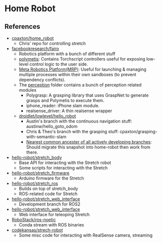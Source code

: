 # Home Robot

## References

- [cpaxton/home_robot](https://github.com/cpaxton/home_robot)
  - Chris' repo for controlling stretch
- [facebookresearch/fairo](https://github.com/facebookresearch/fairo)
  - Robotics platform with a bunch of different stuff
  - [polymetis](https://github.com/facebookresearch/fairo/tree/main/polymetis): Contains Torchscript controllers useful for exposing low-level control logic to the user side.
  - [Meta Robotics Platform(MRP)](https://github.com/facebookresearch/fairo/tree/main/mrp): Useful for launching & managing multiple processes within their own sandboxes (to prevent dependency conflicts).
  - The [perception](https://github.com/facebookresearch/fairo/tree/main/perception) folder contains a bunch of perception related modules
    - Polygrasp: A grasping library that uses GraspNet to generate grasps and Polymetis to execute them.
    - iphone_reader: iPhone slam module.
    - realsense_driver: A thin realsense wrapper
  - [droidlet/lowlevel/hello_robot](https://github.com/facebookresearch/fairo/tree/main/droidlet/lowlevel/hello_robot)
    - Austin's branch with the continuous navigation stuff: austinw/hello_goto_odom
    - Chris & Theo's branch with the grasping stuff: cpaxton/grasping-with-semantic-slam
    - [Nearest common ancester of all actively developing branches](https://github.com/facebookresearch/fairo/tree/c39ec9b99115596a11cb1af93a31f1045f92775e): Should migrate this snapshot into home-robot then work from there.
- [hello-robot/stretch_body](https://github.com/hello-robot/stretch_body)
  - Base API for interacting with the Stretch robot
  - Some scripts for interacting with the Stretch
- [hello-robot/stretch_firmware](https://github.com/hello-robot/stretch_firmware)
  - Arduino firmware for the Stretch
- [hello-robot/stretch_ros](https://github.com/hello-robot/stretch_ros)
  - Builds on top of stretch_body
  - ROS-related code for Stretch
- [hello-robot/stretch_web_interface](https://github.com/hello-robot/stretch_ros2)
  - Development branch for ROS2
- [hello-robot/stretch_web_interface](https://github.com/hello-robot/stretch_web_interface)
  - Web interface for teleoping Stretch
- [RoboStack/ros-noetic](https://github.com/RoboStack/ros-noetic)
  - Conda stream with ROS binaries
- [codekansas/strech-robot](https://github.com/codekansas/stretch-robot)
  - Some misc code for interacting with RealSense camera, streaming

